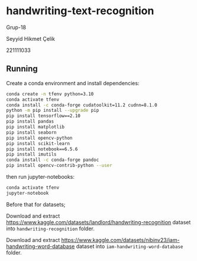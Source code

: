 # handwriting-text-recognition

Grup-18

Seyyid Hikmet Çelik

221111033

## Running

Create a conda environment and install dependencies:

```bash
conda create -n tfenv python=3.10
conda activate tfenv
conda install -c conda-forge cudatoolkit=11.2 cudnn=8.1.0
python -m pip install --upgrade pip
pip install tensorflow==2.10
pip install pandas
pip install matplotlib
pip install seaborn
pip install opencv-python
pip install scikit-learn
pip install notebook==6.5.6
pip install imutils
conda install -c conda-forge pandoc
pip install opencv-contrib-python --user
```

then run jupyter-notebooks:

```bash
conda activate tfenv
jupyter-notebook
```

Before that for datasets;

Download and extract https://www.kaggle.com/datasets/landlord/handwriting-recognition dataset into `handwriting-recognition` folder.

Download and extract https://www.kaggle.com/datasets/nibinv23/iam-handwriting-word-database dataset into `iam-handwriting-word-database` folder.

